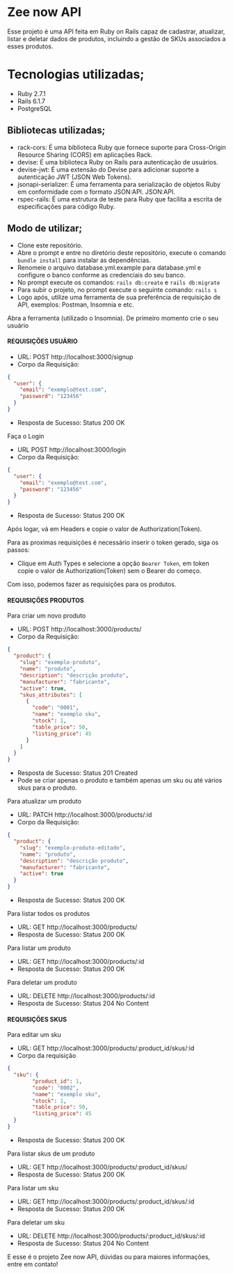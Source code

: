 <h1>Zee now API</h1>

Esse projeto é uma API feita em Ruby on Rails capaz de cadastrar, atualizar, listar e deletar dados de produtos, incluindo a gestão de SKUs associados a esses produtos.

<h1>Tecnologias utilizadas;</h1>

- Ruby 2.7.1
- Rails 6.1.7
- PostgreSQL

<h2>Bibliotecas utilizadas;</h2>

- rack-cors: É uma biblioteca Ruby que fornece suporte para Cross-Origin Resource Sharing (CORS) em aplicações Rack.
- devise: É uma biblioteca Ruby on Rails para autenticação de usuários.
- devise-jwt: É uma extensão do Devise para adicionar suporte a autenticação JWT (JSON Web Tokens).
- jsonapi-serializer: É uma ferramenta para serialização de objetos Ruby em conformidade com o formato JSON:API. JSON:API.
- rspec-rails: É uma estrutura de teste para Ruby que facilita a escrita de especificações para código Ruby.

<h2>Modo de utilizar;</h2>

- Clone este repositório.
- Abre o prompt e entre no diretório deste repositório, execute o comando `bundle install` para instalar as dependências.
- Renomeie o arquivo database.yml.example para database.yml e configure o banco conforme as credenciais do seu banco.
- No prompt execute os comandos: `rails db:create` e `rails db:migrate`
- Para subir o projeto, no prompt execute o seguinte comando: `rails s`
- Logo após, utilize uma ferramenta de sua preferência de requisição de API, exemplos: Postman, Insomnia e etc.

Abra a ferramenta (utilizado o Insomnia). De primeiro momento crie o seu usuário

<h4>REQUISIÇÕES USUÁRIO</h4>

- URL: POST http://localhost:3000/signup
- Corpo da Requisição:
```json
{
  "user": {
    "email": "exemplo@test.com",
    "password": "123456"
  }
}
```
- Resposta de Sucesso: Status 200 OK

Faça o Login
- URL POST http://localhost:3000/login
- Corpo da Requisição:
```json
{
  "user": {
    "email": "exemplo@test.com",
    "password": "123456"
  }
}
```
- Resposta de Sucesso: Status 200 OK

Após logar, vá em Headers e copie o valor de Authorization(Token).

Para as proximas requisições é necessário inserir o token gerado, siga os passos: 

- Clique em Auth Types e selecione a opção `Bearer Token`, em token copie o valor de Authorization(Token) sem o Bearer do começo.

Com isso, podemos fazer as requisições para os produtos.

<h4>REQUISIÇÕES PRODUTOS</h4>

Para criar um novo produto
- URL: POST http://localhost:3000/products/
- Corpo da Requisição:
```json
{
  "product": {
    "slug": "exemplo-produto",
    "name": "produto",
    "description": "descrição produto",
    "manufacturer": "fabricante",
    "active": true,
    "skus_attributes": [
      {
        "code": "0001",
        "name": "exemplo sku",
        "stock": 1,
        "table_price": 50,
        "listing_price": 45
      }
    ]
  }
}
```
- Resposta de Sucesso: Status 201 Created
- Pode se criar apenas o produto e também apenas um sku ou até vários skus para o produto.

Para atualizar um produto
- URL: PATCH http://localhost:3000/products/:id
- Corpo da Requisição:
```json
{
  "product": {
    "slug": "exemplo-produto-editado",
    "name": "produto",
    "description": "descrição produto",
    "manufacturer": "fabricante",
    "active": true
  }
}
```
- Resposta de Sucesso: Status 200 OK

Para listar todos os produtos
- URL: GET http://localhost:3000/products/
- Resposta de Sucesso: Status 200 OK

Para listar um produto
- URL: GET http://localhost:3000/products/:id
- Resposta de Sucesso: Status 200 OK

Para deletar um produto
- URL: DELETE http://localhost:3000/products/:id
- Resposta de Sucesso: Status 204 No Content

<h4>REQUISIÇÕES SKUS</h4>

Para editar um sku

- URL: GET http://localhost:3000/products/:product_id/skus/:id
- Corpo da requisição
```json
{
  "sku": {
		"product_id": 1,
		"code": "0002",
		"name": "exemplo sku",
		"stock": 1,
		"table_price": 50,
		"listing_price": 45
  }
}
```
- Resposta de Sucesso: Status 200 OK

Para listar skus de um produto
- URL: GET http://localhost:3000/products/:product_id/skus/
- Resposta de Sucesso: Status 200 OK

Para listar um sku
- URL: GET http://localhost:3000/products/:product_id/skus/:id
- Resposta de Sucesso: Status 200 OK

Para deletar um sku
- URL: DELETE http://localhost:3000/products/:product_id/skus/:id
- Resposta de Sucesso: Status 204 No Content

E esse é o projeto Zee now API, dúvidas ou para maiores informações, entre em contato!